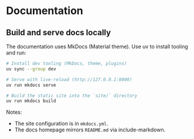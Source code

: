 # Documentation

## Build and serve docs locally

The documentation uses MkDocs (Material theme). Use uv to install tooling and run:

```bash
# Install dev tooling (MkDocs, theme, plugins)
uv sync --group dev

# Serve with live-reload (http://127.0.0.1:8000)
uv run mkdocs serve

# Build the static site into the `site/` directory
uv run mkdocs build
```

Notes:
- The site configuration is in `mkdocs.yml`.
- The docs homepage mirrors `README.md` via include-markdown.
